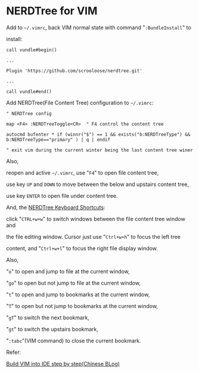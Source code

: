 # NERDTree for VIM

Add to `~/.vimrc`, back VIM normal state with command "`:BundleInstall`" to

install:

    call vundle#begin()

    ...

    Plugin 'https://github.com/scrooloose/nerdtree.git'

    ...

    call vundle#end()

Add NERDTree(File Content Tree) configuration to `~/.vimrc`:

    " NERDTree config

    map <F4> :NERDTreeToggle<CR>  " F4 control the content tree

    autocmd bufenter * if (winnr("$") == 1 && exists("b:NERDTreeType") && b:NERDTreeType=="primary" ) | q | endif                   
    
    " exit vim during the current winter being the last content tree winer

Also,

reopen and active `~/.vimrc`, use "`F4`" to open file content tree,

use key `UP` and `DOWN` to move between the below and upstairs content tree,

use key `ENTER` to open file under content tree.

And, the [NERDTree Keyboard Shortcuts](https://cheatography.com/msstar846/cheat-sheets/nerdtree/):

click "`CTRL+w+w`" to switch windows between the file content tree window and

 the file editing window. Cursor just use "`Ctrl+w+h`" to focus the left tree

 content, and "`Ctrl+w+l`" to focus the right file display window.

Also,

"`o`" to open and jump to file at the current window,

"`go`" to open but not jump to file at the current window,

"`t`" to open and jump to bookmarks at the current window,

"`T`" to open but not jump to bookmarks at the current window,

"`gT`" to switch the next bookmark,

"`gt`" to switch the upstairs bookmark,

"`:tabc`"(VIM command) to close the current bookmark.

Refer:

[Build VIM into IDE step by step(Chinese BLog)](https://sq.sf.163.com/blog/article/197471096162713600)
